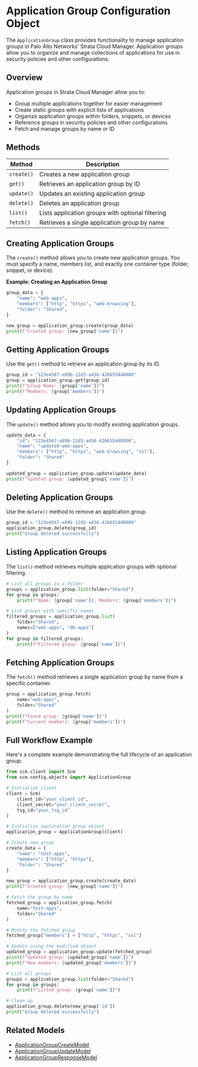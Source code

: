 # Application Group Configuration Object

The `ApplicationGroup` class provides functionality to manage application groups in Palo Alto Networks' Strata Cloud
Manager.
Application groups allow you to organize and manage collections of applications for use in security policies and other
configurations.

## Overview

Application groups in Strata Cloud Manager allow you to:

- Group multiple applications together for easier management
- Create static groups with explicit lists of applications
- Organize application groups within folders, snippets, or devices
- Reference groups in security policies and other configurations
- Fetch and manage groups by name or ID

## Methods

| Method     | Description                                      |
|------------|--------------------------------------------------|
| `create()` | Creates a new application group                  |
| `get()`    | Retrieves an application group by ID             |
| `update()` | Updates an existing application group            |
| `delete()` | Deletes an application group                     |
| `list()`   | Lists application groups with optional filtering |
| `fetch()`  | Retrieves a single application group by name     |

## Creating Application Groups

The `create()` method allows you to create new application groups. You must specify a name, members list, and exactly
one
container type (folder, snippet, or device).

**Example: Creating an Application Group**

<div class="termy">

<!-- termynal -->

```python
group_data = {
    "name": "web-apps",
    "members": ["http", "https", "web-browsing"],
    "folder": "Shared",
}

new_group = application_group.create(group_data)
print(f"Created group: {new_group['name']}")
```

</div>

## Getting Application Groups

Use the `get()` method to retrieve an application group by its ID.

<div class="termy">

<!-- termynal -->

```python
group_id = "123e4567-e89b-12d3-a456-426655440000"
group = application_group.get(group_id)
print(f"Group Name: {group['name']}")
print(f"Members: {group['members']}")
```

</div>

## Updating Application Groups

The `update()` method allows you to modify existing application groups.

<div class="termy">

<!-- termynal -->

```python
update_data = {
    "id": "123e4567-e89b-12d3-a456-426655440000",
    "name": "updated-web-apps",
    "members": ["http", "https", "web-browsing", "ssl"],
    "folder": "Shared"
}

updated_group = application_group.update(update_data)
print(f"Updated group: {updated_group['name']}")
```

</div>

## Deleting Application Groups

Use the `delete()` method to remove an application group.

<div class="termy">

<!-- termynal -->

```python
group_id = "123e4567-e89b-12d3-a456-426655440000"
application_group.delete(group_id)
print("Group deleted successfully")
```

</div>

## Listing Application Groups

The `list()` method retrieves multiple application groups with optional filtering.

<div class="termy">

<!-- termynal -->

```python
# List all groups in a folder
groups = application_group.list(folder="Shared")
for group in groups:
    print(f"Name: {group['name']}, Members: {group['members']}")

# List groups with specific names
filtered_groups = application_group.list(
    folder="Shared",
    names=["web-apps", "db-apps"]
)
for group in filtered_groups:
    print(f"Filtered group: {group['name']}")
```

</div>

## Fetching Application Groups

The `fetch()` method retrieves a single application group by name from a specific container.

<div class="termy">

<!-- termynal -->

```python
group = application_group.fetch(
    name="web-apps",
    folder="Shared"
)
print(f"Found group: {group['name']}")
print(f"Current members: {group['members']}")
```

</div>

## Full Workflow Example

Here's a complete example demonstrating the full lifecycle of an application group:

<div class="termy">

<!-- termynal -->

```python
from scm.client import Scm
from scm.config.objects import ApplicationGroup

# Initialize client
client = Scm(
    client_id="your_client_id",
    client_secret="your_client_secret",
    tsg_id="your_tsg_id"
)

# Initialize application group object
application_group = ApplicationGroup(client)

# Create new group
create_data = {
    "name": "test-apps",
    "members": ["http", "https"],
    "folder": "Shared"
}

new_group = application_group.create(create_data)
print(f"Created group: {new_group['name']}")

# Fetch the group by name
fetched_group = application_group.fetch(
    name="test-apps",
    folder="Shared"
)

# Modify the fetched group
fetched_group["members"] = ["http", "https", "ssl"]

# Update using the modified object
updated_group = application_group.update(fetched_group)
print(f"Updated group: {updated_group['name']}")
print(f"New members: {updated_group['members']}")

# List all groups
groups = application_group.list(folder="Shared")
for group in groups:
    print(f"Listed group: {group['name']}")

# Clean up
application_group.delete(new_group['id'])
print("Group deleted successfully")
```

</div>

## Related Models

- [ApplicationGroupCreateModel](../../models/objects/application_group_models.md#applicationgroupcreatemodel)
- [ApplicationGroupUpdateModel](../../models/objects/application_group_models.md#applicationgroupupdatemodel)
- [ApplicationGroupResponseModel](../../models/objects/application_group_models.md#applicationgroupresponsemodel)